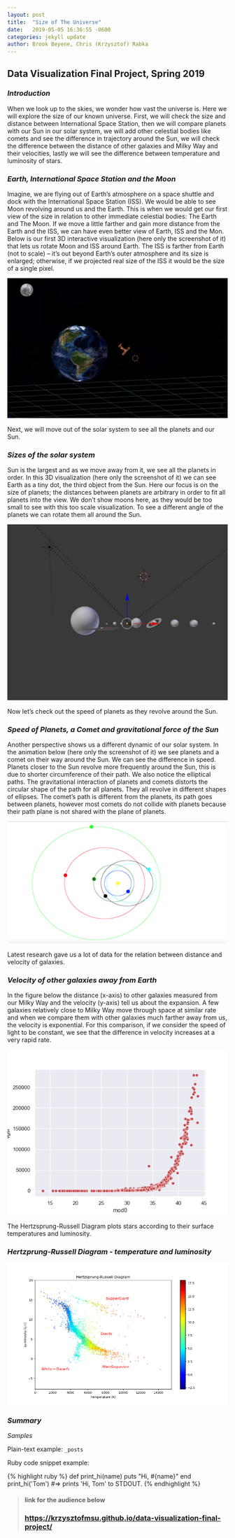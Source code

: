 ```yaml
---
layout: post
title:  "Size of The Universe"
date:   2019-05-05 16:36:55 -0600
categories: jekyll update
author: Brook Beyene, Chris (Krzysztof) Rabka
---
```

## Data Visualization Final Project, Spring 2019

### *Introduction*
When we look up to the skies, we wonder how vast the universe is.
Here we will explore the size of our known universe. First, we will check the size and distance between International Space Station, then we will compare planets with our Sun in our solar system, we will add other celestial bodies like comets and see the difference in trajectory around the Sun, we will check the difference between the distance of other galaxies and Milky Way and their velocities, lastly we will see the difference between temperature and luminosity of stars.

### *Earth, International Space Station and the Moon*
Imagine, we are flying out of Earth’s atmosphere on a space shuttle and dock with the International Space Station (ISS). We would be able to see Moon revolving around us and the Earth. This is when we would get our first view of the size in relation to other immediate celestial bodies: The Earth and The Moon. If we move a little farther and gain more distance from the Earth and the ISS, we can have even better view of Earth, ISS and the Mon. Below is our first 3D interactive visualization (here only the screenshot of it) that lets us rotate Moon and ISS around Earth. The ISS is farther from Earth (not to scale) – it’s out beyond Earth’s outer atmosphere and its size is enlarged; otherwise, if we projected real size of the ISS it would be the size of a single pixel.

![](https://github.com/krzysztofMSU/data-visualization-final-project/blob/gh-pages/_assets/_images/earth_moon_iss.png?raw=true)

Next, we will move out of the solar system to see all the planets and our Sun.

### *Sizes of the solar system*

Sun is the largest and as we move away from it, we see all the planets in order. In this 3D visualization (here only the screenshot of it) we can see Earth as a tiny dot, the third object from the Sun. Here our focus is on the size of planets; the distances between planets are arbitrary in order to fit all planets into the view. We don’t show moons here, as they would be too small to see with this too scale visualization. To see a different angle of the planets we can rotate them all around the Sun.

![](https://github.com/krzysztofMSU/data-visualization-final-project/blob/gh-pages/_assets/_images/size_solar_system.png?raw=true)

Now let’s check out the speed of planets as they revolve around the Sun.

### *Speed of Planets, a Comet and gravitational force of the Sun*

Another perspective shows us a different dynamic of our solar system. In the animation below (here only the screenshot of it) we see planets and a comet on their way around the Sun. We can see the difference in speed. Planets closer to the Sun revolve more frequently around the Sun, this is due to shorter circumference of their path. We also notice the elliptical paths. The gravitational interaction of planets and comets distorts the circular shape of the path for all planets. They all revolve in different shapes of ellipses. The comet’s path is different from the planets, its path goes between planets, however most comets do not collide with planets because their path plane is not shared with the plane of planets.

![](https://github.com/krzysztofMSU/data-visualization-final-project/blob/gh-pages/_assets/_images/palents_comets.png?raw=true)

Latest research gave us a lot of data for the relation between distance and velocity of galaxies.

### *Velocity of other galaxies away from Earth*

In the figure below the distance (x-axis) to other galaxies measured from our Milky Way and the velocity (y-axis) tell us about the expansion. A few galaxies relatively close to Milky Way move through space at similar rate and when we compare them with other galaxies much farther away from us, the velocity is exponential. For this comparison, if we consider the speed of light to be constant, we see that the difference in velocity increases at a very rapid rate.

![](https://github.com/krzysztofMSU/data-visualization-final-project/blob/gh-pages/_assets/_images/distance_velocity.png?raw=true)

The Hertzsprung-Russell Diagram plots stars according to their surface temperatures and luminosity.

### *Hertzprung-Russell Diagram - temperature and luminosity*

![](https://github.com/krzysztofMSU/data-visualization-final-project/blob/gh-pages/_assets/_images/H_R_Diagram.png?raw=true)

### *Summary*

*Samples*

Plain-text example: `_posts`

Ruby code snippet example:

{% highlight ruby %}
def print_hi(name)
  puts "Hi, #{name}"
end
print_hi('Tom')
#=> prints 'Hi, Tom' to STDOUT.
{% endhighlight %}

>
>#### link for the audience below
>### <https://krzysztofmsu.github.io/data-visualization-final-project/>
>
